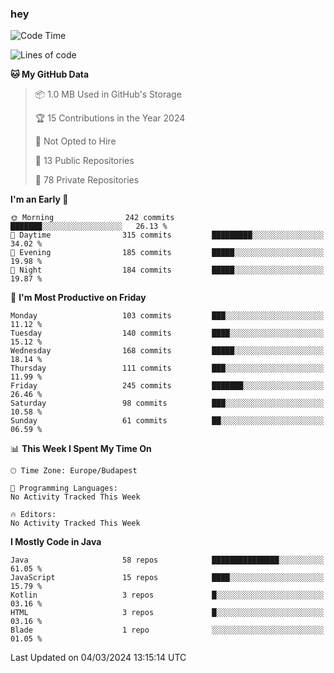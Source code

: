 ### hey

<!--START_SECTION:waka-->
![Code Time](http://img.shields.io/badge/Code%20Time-976%20hrs%2014%20mins-blue)

![Lines of code](https://img.shields.io/badge/From%20Hello%20World%20I%27ve%20Written-1.1%20million%20lines%20of%20code-blue)

**🐱 My GitHub Data** 

> 📦 1.0 MB Used in GitHub's Storage 
 > 
> 🏆 15 Contributions in the Year 2024
 > 
> 🚫 Not Opted to Hire
 > 
> 📜 13 Public Repositories 
 > 
> 🔑 78 Private Repositories 
 > 
**I'm an Early 🐤** 

```text
🌞 Morning                242 commits         ███████░░░░░░░░░░░░░░░░░░   26.13 % 
🌆 Daytime                315 commits         █████████░░░░░░░░░░░░░░░░   34.02 % 
🌃 Evening                185 commits         █████░░░░░░░░░░░░░░░░░░░░   19.98 % 
🌙 Night                  184 commits         █████░░░░░░░░░░░░░░░░░░░░   19.87 % 
```
📅 **I'm Most Productive on Friday** 

```text
Monday                   103 commits         ███░░░░░░░░░░░░░░░░░░░░░░   11.12 % 
Tuesday                  140 commits         ████░░░░░░░░░░░░░░░░░░░░░   15.12 % 
Wednesday                168 commits         █████░░░░░░░░░░░░░░░░░░░░   18.14 % 
Thursday                 111 commits         ███░░░░░░░░░░░░░░░░░░░░░░   11.99 % 
Friday                   245 commits         ███████░░░░░░░░░░░░░░░░░░   26.46 % 
Saturday                 98 commits          ███░░░░░░░░░░░░░░░░░░░░░░   10.58 % 
Sunday                   61 commits          ██░░░░░░░░░░░░░░░░░░░░░░░   06.59 % 
```


📊 **This Week I Spent My Time On** 

```text
🕑︎ Time Zone: Europe/Budapest

💬 Programming Languages: 
No Activity Tracked This Week

🔥 Editors: 
No Activity Tracked This Week
```

**I Mostly Code in Java** 

```text
Java                     58 repos            ███████████████░░░░░░░░░░   61.05 % 
JavaScript               15 repos            ████░░░░░░░░░░░░░░░░░░░░░   15.79 % 
Kotlin                   3 repos             █░░░░░░░░░░░░░░░░░░░░░░░░   03.16 % 
HTML                     3 repos             █░░░░░░░░░░░░░░░░░░░░░░░░   03.16 % 
Blade                    1 repo              ░░░░░░░░░░░░░░░░░░░░░░░░░   01.05 % 
```




 Last Updated on 04/03/2024 13:15:14 UTC
<!--END_SECTION:waka-->
